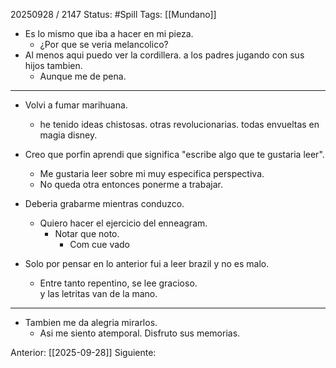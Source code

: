 20250928 / 2147
Status: #Spill
Tags: [[Mundano]]


- Es lo mismo que iba a hacer en mi pieza.
	- ¿Por que se veria melancolico?
- Al menos aqui puedo ver la cordillera. a los padres jugando con sus hijos tambien. 
	- Aunque me de pena.
----
- Volvi a fumar marihuana.
	- he tenido ideas chistosas. otras revolucionarias. todas envueltas en magia disney.

- Creo que porfin aprendi que significa "escribe algo que te gustaria leer". 
	- Me gustaria leer sobre mi muy especifica perspectiva. 
	- No queda otra entonces ponerme a trabajar. 

- Deberia grabarme mientras conduzco. 
	- Quiero hacer el ejercicio del enneagram. 
		- Notar que noto.
			- Com cue vado

- Solo por pensar en lo anterior fui a leer brazil y no es malo.
	- Entre tanto repentino, se lee gracioso.  
		y las letritas van de la mano. 

----------

- Tambien me da alegria mirarlos.
	- Asi me siento atemporal. Disfruto sus memorias.


Anterior: [[2025-09-28]] 
Siguiente:


